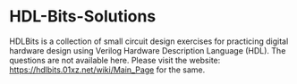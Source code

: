 # HDL-Bits-Solutions

HDLBits is a collection of small circuit design exercises for practicing digital hardware design using Verilog Hardware Description Language (HDL). The questions are not available here. Please visit the website: https://hdlbits.01xz.net/wiki/Main_Page for the same.
